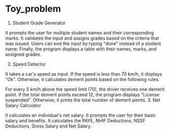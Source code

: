 # Toy_problem
1. Student Grade Generator

It prompts the user for multiple student names and their corresponding marks. It validates the input and assigns grades based on the criteria that was issued.
Users can end the input by typing "done" instead of a student name. Finally, the program displays a table with their names, marks, and assigned grades.

2. Speed Detector

It takes a car's speed as input. If the speed is less than 70 km/h, it displays "Ok". Otherwise, it calculates demerit points based on the following rules:

For every 5 km/h above the speed limit (70), the driver receives one demerit point.
If the total demerit points exceed 12, the program displays "License suspended".
Otherwise, it prints the total number of demerit points.
3. Net Salary Calculator

It calculates an individual's net salary. It prompts the user for their basic salary and benefits. It calculates the PAYE, NHIF Deductions, NSSF Deductions, Gross Salary and Net Salary.